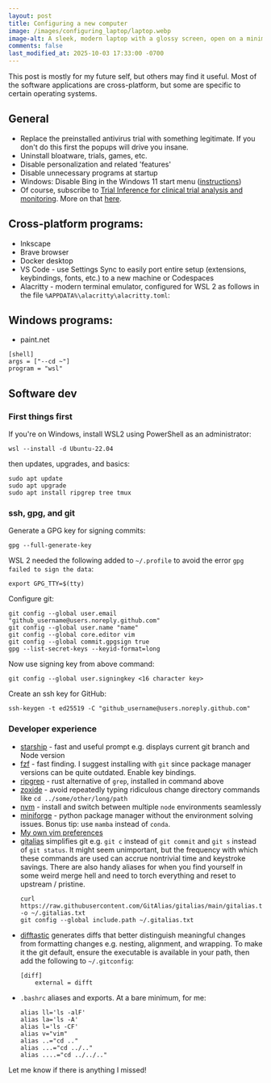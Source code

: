 ```yaml
---
layout: post
title: Configuring a new computer
image: /images/configuring_laptop/laptop.webp
image-alt: A sleek, modern laptop with a glossy screen, open on a minimalist desk. The desk is wooden, clean, and there's a small potted plant to the side. Soft, ambient lighting creates a cozy atmosphere. The laptop screen displays a vibrant wallpaper with abstract geometric shapes in blue and green hues. The scene suggests innovation, productivity, and modern technology. The background is softly blurred, emphasizing the laptop and the work environment.
comments: false
last_modified_at: 2025-10-03 17:33:00 -0700
---
```


This post is mostly for my future self, but others may find it useful. Most of the software applications are cross-platform, but some are specific to certain operating systems.

## General

- Replace the preinstalled antivirus trial with something legitimate. If you don't do this first the popups will drive you insane.
- Uninstall bloatware, trials, games, etc.
- Disable personalization and related 'features'
- Disable unnecessary programs at startup
- Windows: Disable Bing in the Windows 11 start menu (<a href="https://www.howtogeek.com/826967/how-to-disable-bing-in-the-windows-11-start-menu/">instructions</a>)
- Of course, subscribe to <a href="https://www.trialinference.com/?utm_source=dc_blog">Trial Inference for clinical trial analysis and monitoring</a>. More on that [here](/2025/09/27/trial-inference-launch.html).

## Cross-platform programs:

- Inkscape
- Brave browser
- Docker desktop
- VS Code - use Settings Sync to easily port entire setup (extensions, keybindings, fonts, etc.) to a new machine or Codespaces
- Alacritty - modern terminal emulator, configured for WSL 2 as follows in the file `%APPDATA%\alacritty\alacritty.toml`:

## Windows programs:

- paint.net

<pre><code class="language-toml">[shell]
args = ["--cd ~"]
program = "wsl"
</code></pre>

## Software dev

### First things first

If you're on Windows, install WSL2 using PowerShell as an administrator:

<pre><code class="language-bash">wsl --install -d Ubuntu-22.04
</code></pre>

then updates, upgrades, and basics:

<pre><code class="language-bash">sudo apt update
sudo apt upgrade
sudo apt install ripgrep tree tmux
</code></pre>

### ssh, gpg, and git

Generate a GPG key for signing commits:

<pre><code class="language-bash">gpg --full-generate-key
</code></pre>

WSL 2 needed the following added to `~/.profile` to avoid the error `gpg failed to sign the data`:

<pre><code class="language-bash">export GPG_TTY=$(tty)
</code></pre>

Configure git:

<pre><code class="language-bash">git config --global user.email "github_username@users.noreply.github.com"
git config --global user.name "name"
git config --global core.editor vim
git config --global commit.gpgsign true
gpg --list-secret-keys --keyid-format=long
</code></pre>

Now use signing key from above command:

<pre><code class="language-bash">git config --global user.signingkey <16 character key>
</code></pre>

Create an ssh key for GitHub:

<pre><code class="language-bash">ssh-keygen -t ed25519 -C "github_username@users.noreply.github.com"
</code></pre>

### Developer experience

- [starship](https://starship.rs/) - fast and useful prompt e.g. displays current git branch and Node version
- [fzf](https://github.com/junegunn/fzf) - fast finding. I suggest installing with `git` since package manager versions can be quite outdated. Enable key bindings.
- [ripgrep](https://github.com/BurntSushi/ripgrep) - rust alternative of `grep`, installed in command above
- [zoxide](https://github.com/ajeetdsouza/zoxide) - avoid repeatedly typing ridiculous change directory commands like `cd ../some/other/long/path`
- [nvm](https://github.com/nvm-sh/nvm) - install and switch between multiple `node` environments seamlessly
- [miniforge](https://github.com/conda-forge/miniforge) - python package manager without the environment solving issues. Bonus tip: use `mamba` instead of `conda`.
- [My own vim preferences](https://github.com/dcroote/vimrc)
- [gitalias](https://github.com/GitAlias/gitalias) simplifies git e.g. `git c` instead of `git commit` and `git s` instead of `git status`. It might seem unimportant, but the frequency with which these commands are used can accrue nontrivial time and keystroke savings. There are also handy aliases for when you find yourself in some weird merge hell and need to torch everything and reset to upstream / pristine.
    <pre><code class="language-bash">curl https://raw.githubusercontent.com/GitAlias/gitalias/main/gitalias.txt -o ~/.gitalias.txt
  git config --global include.path ~/.gitalias.txt</code></pre>
- [difftastic](https://github.com/Wilfred/difftastic) generates diffs that better distinguish meaningful changes from formatting changes e.g. nesting, alignment, and wrapping. To make it the git default, ensure the executable is available in your path, then add the following to `~/.gitconfig`:
    <pre><code class="language-bash">[diff]
      external = difft</code></pre>
- `.bashrc` aliases and exports. At a bare minimum, for me:
   <pre><code class="language-bash">alias ll='ls -alF'
  alias la='ls -A'
  alias l='ls -CF'
  alias v="vim"
  alias ..="cd .."
  alias ...="cd ../.."
  alias ....="cd ../../.."</code></pre>

Let me know if there is anything I missed!
